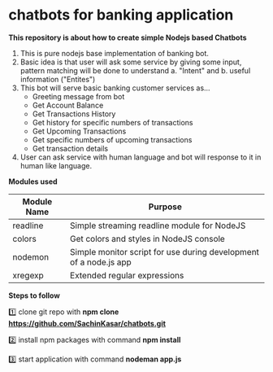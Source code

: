 # chatbots for banking application
**This repository is about how to create simple Nodejs based Chatbots**

 

1. This is pure nodejs base implementation of banking bot.
2. Basic idea is that user will ask some service by giving 
   some input, pattern matching will be done to understand 
   a. "Intent" and b. useful information ("Entites") 
3. This bot will serve basic banking customer services as... 
      - Greeting message from bot
      - Get Account Balance
      - Get Transactions History
	  - Get history for specific numbers of transactions
	  - Get Upcoming Transactions
	  - Get specific numbers of upcoming transactions
	  - Get transaction details
4. User can ask service with human language and bot will response to it in human like language.
	

	
**Modules used**

Module Name | Purpose
----------- | -------------
readline | Simple streaming readline module for NodeJS
colors | Get colors and styles in NodeJS console
nodemon | Simple monitor script for use during development of a node.js app
xregexp | Extended regular expressions


**Steps to follow**

:one: clone git repo with 
**npm clone https://github.com/SachinKasar/chatbots.git**

:two: install npm packages with command
**npm install**

:three: start application with command
**nodeman app.js**

